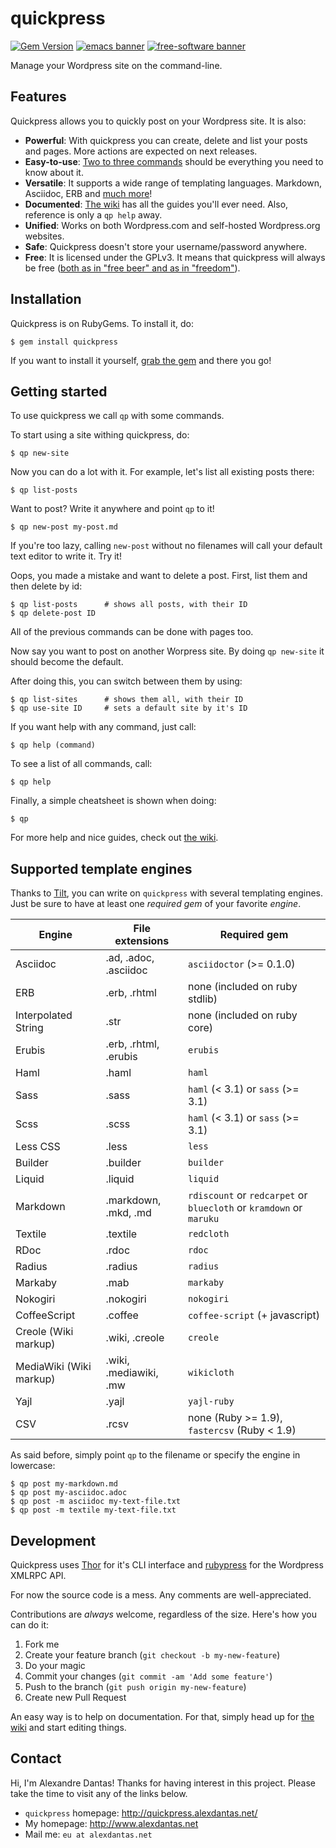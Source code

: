 # quickpress

[![Gem Version](https://badge.fury.io/rb/quickpress.png)](http://badge.fury.io/rb/quickpress)
[![emacs banner](http://badges.alexdantas.net/emacs.png)](http://badges.alexdantas.net/)
[![free-software banner](http://badges.alexdantas.net/free-software.png)](http://badges.alexdantas.net/)

Manage your Wordpress site on the command-line.

## Features

Quickpress allows you to quickly post on your Wordpress site.
It is also:

* **Powerful**: With quickpress you can create, delete and list
  your posts and pages. More actions are expected on next releases.
* **Easy-to-use**: [Two to three commands](#getting-started) should
  be everything you need to know about it.
* **Versatile**: It supports a wide range of templating languages.
  Markdown, Asciidoc, ERB and [much more](#supported-template-engines)!
* **Documented**: [The wiki][wiki]
  has all the guides you'll ever need. Also, reference is only
  a `qp help` away.
* **Unified**: Works on both Wordpress.com and self-hosted Wordpress.org
  websites.
* **Safe**: Quickpress doesn't store your username/password anywhere.
* **Free**: It is licensed under the GPLv3. It means that quickpress
  will always be free
  ([both as in "free beer" and as in "freedom"](http://en.wikipedia.org/wiki/Gratis_versus_libre#.22Free_beer.22_vs_.22free_speech.22_distinction)).

## Installation

Quickpress is on RubyGems. To install it, do:

    $ gem install quickpress

If you want to install it yourself, [grab the gem][gem]
and there you go!

## Getting started

To use quickpress we call `qp` with some commands.

To start using a site withing quickpress, do:

    $ qp new-site

Now you can do a lot with it. For example, let's list all
existing posts there:

    $ qp list-posts

Want to post? Write it anywhere and point `qp` to it!

    $ qp new-post my-post.md

If you're too lazy, calling `new-post` without no filenames will
call your default text editor to write it.
Try it!

Oops, you made a mistake and want to delete a post.
First, list them and then delete by id:

    $ qp list-posts      # shows all posts, with their ID
	$ qp delete-post ID

All of the previous commands can be done with pages too.

Now say you want to post on another Worpress site.
By doing `qp new-site` it should become the default.

After doing this, you can switch between them by using:

	$ qp list-sites      # shows them all, with their ID
	$ qp use-site ID     # sets a default site by it's ID

If you want help with any command, just call:

    $ qp help (command)

To see a list of all commands, call:

    $ qp help

Finally, a simple cheatsheet is shown when doing:

    $ qp

For more help and nice guides, check out [the wiki][wiki].

## Supported template engines

Thanks to [Tilt][tilt], you can write on `quickpress` with several templating
engines. Just be sure to have at least one *required gem* of your favorite
*engine*.

| Engine                  | File extensions       | Required gem               |
| ----------------------- | --------------------- | -------------------------- |
| Asciidoc                | .ad, .adoc, .asciidoc | `asciidoctor` (>= 0.1.0)|
| ERB                     | .erb, .rhtml          | none (included on ruby stdlib)|
| Interpolated String     | .str                  | none (included on ruby core)|
| Erubis                  | .erb, .rhtml, .erubis | `erubis`|
| Haml                    | .haml                 | `haml`|
| Sass                    | .sass                 | `haml` (< 3.1) or `sass` (>= 3.1)|
| Scss                    | .scss                 | `haml` (< 3.1) or `sass` (>= 3.1)|
| Less CSS                | .less                 | `less`|
| Builder                 | .builder              | `builder`|
| Liquid                  | .liquid               | `liquid`|
| Markdown                | .markdown, .mkd, .md  | `rdiscount` or `redcarpet` or `bluecloth` or `kramdown` or `maruku`|
| Textile                 | .textile              | `redcloth`|
| RDoc                    | .rdoc                 | `rdoc`|
| Radius                  | .radius               | `radius`|
| Markaby                 | .mab                  | `markaby`|
| Nokogiri                | .nokogiri             | `nokogiri`|
| CoffeeScript            | .coffee               | `coffee-script` (+ javascript)|
| Creole (Wiki markup)    | .wiki, .creole        | `creole`|
| MediaWiki (Wiki markup) | .wiki, .mediawiki, .mw| `wikicloth`|
| Yajl                    | .yajl                 | `yajl-ruby`|
| CSV                     | .rcsv                 | none (Ruby >= 1.9), `fastercsv` (Ruby < 1.9)|

As said before, simply point `qp` to the filename or specify the engine in
lowercase:

    $ qp post my-markdown.md
    $ qp post my-asciidoc.adoc
	$ qp post -m asciidoc my-text-file.txt
	$ qp post -m textile my-text-file.txt

## Development

Quickpress uses [Thor][thor] for it's CLI interface and [rubypress] for
the Wordpress XMLRPC API.

For now the source code is a mess.
Any comments are well-appreciated.

Contributions are *always* welcome, regardless of the size.
Here's how you can do it:

1. Fork me
2. Create your feature branch (`git checkout -b my-new-feature`)
3. Do your magic
4. Commit your changes (`git commit -am 'Add some feature'`)
5. Push to the branch (`git push origin my-new-feature`)
6. Create new Pull Request

An easy way is to help on documentation. For that, simply head up
for [the wiki][wiki] and start editing things.

## Contact

Hi, I'm Alexandre Dantas! Thanks for having interest in this project.
Please take the time to visit any of the links below.

* `quickpress` homepage: http://quickpress.alexdantas.net/
* My homepage: http://www.alexdantas.net
* Mail me: `eu at alexdantas.net`

[tilt]:https://github.com/rtomayko/tilt
[thor]:http://whatisthor.com/
[rubypress]:https://github.com/zachfeldman/rubypress
[wiki]:https://github.com/alexdantas/quickpress/wiki
[gem]:https://rubygems.org/gem/quickpress/


